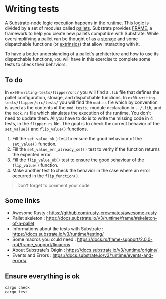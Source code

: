 # Writing tests

A Substrate-node logic execution happens in the [runtime](https://docs.substrate.io/v3/concepts/runtime/). This logic is divided by a set of modules called [pallets](https://docs.substrate.io/v3/getting-started/glossary/#pallet). Substrate provides [FRAME](https://docs.substrate.io/v3/runtime/frame/), a framework to help you create new pallets compatible with Substrate. While oversimplifying a pallet can be thought of as a [storage](https://docs.substrate.io/v3/runtime/storage/) and some dispatchable functions (or [extrinsics](https://docs.substrate.io/v3/concepts/extrinsics/)) that allow interacting with it.

To have a better understanding of a pallet's architecture and how to use its dispatchable functions, you will have in this exercise to complete some tests to check their behaviors.

## To do
In ```ex00-writing-tests/flipper/src/``` you will find a ```.lib``` file that defines the pallet configuration, storage, and dispatchable functions. 
In ```ex00-writing-tests/flipper/src/tests/``` you will find the ```mod.rs``` file which by convention is used as the contents of the ````mod tests;```` module declaration in ```../.lib```, and the ```mock.rs``` file which simulates the execution of the runtime. You don't need to update them. All you have to do is to write the missing code in 4 tests, in the ```flipper.rs``` file. The goal is to check the correct behavior of the ```set_value()``` and ```flip_value()``` functions.
1. Fill the ```set_value_ok()``` test to ensure the good behaviour of the ```set_value()``` function.
2. Fill the ```set_value_err_already_set()``` test to verify if the function returns the expected error.
3. Fill the ```flip_value_ok()``` test to ensure the good behaviour of the ```flip_value()``` function.
4. Make another test to check the behavior in the case where an error occurred in the ```flip_function()```.

> Don't forget to comment your code
## Some links
* Awesome Rusty : https://github.com/rusty-crewmates/awesome-rusty
* Pallet skeleton : https://docs.substrate.io/v3/runtime/frame/#skeleton-of-a-pallet
* Informations about the tests with Substrate : https://docs.substrate.io/v3/runtime/testing/
* Some macros you could need : https://docs.rs/frame-support/2.0.0-rc4/frame_support/#macros
* About Substrate's Origin : https://docs.substrate.io/v3/runtime/origins/
* Events and Errors : https://docs.substrate.io/v3/runtime/events-and-errors/

## Ensure everything is ok
`cargo check`  
`cargo test`
